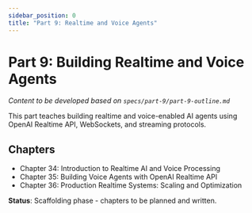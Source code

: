 ```yaml
---
sidebar_position: 0
title: "Part 9: Realtime and Voice Agents"
---
```


# Part 9: Building Realtime and Voice Agents

*Content to be developed based on `specs/part-9/part-9-outline.md`*

This part teaches building realtime and voice-enabled AI agents using OpenAI Realtime API, WebSockets, and streaming protocols.

## Chapters

- Chapter 34: Introduction to Realtime AI and Voice Processing
- Chapter 35: Building Voice Agents with OpenAI Realtime API
- Chapter 36: Production Realtime Systems: Scaling and Optimization

**Status**: Scaffolding phase - chapters to be planned and written.

